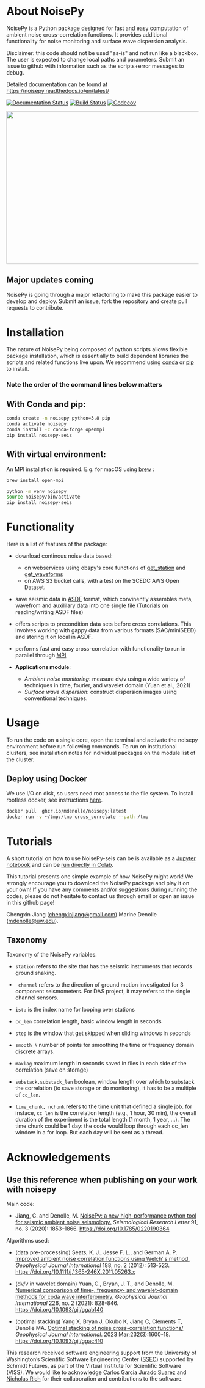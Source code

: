 # About NoisePy
NoisePy is a Python package designed for fast and easy computation of ambient noise cross-correlation functions. It provides additional functionality for noise monitoring and surface wave dispersion analysis.

Disclaimer: this code should not be used "as-is" and not run like a blackbox. The user is expected to change local paths and parameters. Submit an issue to github with information such as the scripts+error messages to debug.

Detailed documentation can be found at https://noisepy.readthedocs.io/en/latest/

[![Documentation Status](https://readthedocs.org/projects/noisepy/badge/?version=latest)](https://noisepy.readthedocs.io/en/latest/?badge=latest)
[![Build Status](https://travis-ci.com/chengxinjiang/NoisePy.svg?branch=master)](https://travis-ci.com/github/chengxinjiang/NoisePy)
[![Codecov](https://codecov.io/gh/chengxinjiang/NoisePy/branch/master/graph/badge.svg)](https://codecov.io/gh/chengxinjiang/NoisePy)

<img src="https://raw.githubusercontent.com/mdenolle/NoisePy/master/docs/figures/logo.png" width="800" height="400">

## Major updates coming
NoisePy is going through a major refactoring to make this package easier to develop and deploy. Submit an issue, fork the repository and create pull requests to contribute.

# Installation
The nature of NoisePy being composed of python scripts allows flexible package installation, which is essentially to build dependent libraries the scripts and related functions live upon. We recommend using [conda](https://docs.conda.io/en/latest/) or [pip](https://pypi.org/project/pip/) to install.

### Note the order of the command lines below matters ###

## With Conda and pip:
```bash
conda create -n noisepy python=3.8 pip
conda activate noisepy
conda install -c conda-forge openmpi
pip install noisepy-seis
```

## With virtual environment:
An MPI installation is required. E.g. for macOS using [brew](https://brew.sh/) :
```bash
brew install open-mpi
```

```bash
python -m venv noisepy
source noisepy/bin/activate
pip install noisepy-seis
```


# Functionality
Here is a list of features of the package:
* download continous noise data based:
   + on webservices using obspy's core functions of [get_station](https://docs.obspy.org/packages/autogen/obspy.clients.fdsn.client.Client.get_stations.html) and [get_waveforms](https://docs.obspy.org/packages/autogen/obspy.clients.fdsn.client.Client.get_waveforms.html)
   + on AWS S3 bucket calls, with a test on the SCEDC AWS Open Dataset.
* save seismic data in [ASDF](https://asdf-definition.readthedocs.io/en/latest/) format, which convinently assembles meta, wavefrom and auxililary data into one single file ([Tutorials](https://github.com/SeismicData/pyasdf/blob/master/doc/tutorial.rst) on reading/writing ASDF files)
* offers scripts to precondition data sets before cross correlations. This involves working with gappy data from various formats (SAC/miniSEED) and storing it on local in ASDF.

* performs fast and easy cross-correlation with functionality to run in parallel through [MPI](https://en.wikipedia.org/wiki/Message_Passing_Interface)
* **Applications module**:
   + *Ambient noise monitoring*: measure dv/v using a wide variety of techniques in time, fourier, and wavelet domain (Yuan et al., 2021)
   + *Surface wave dispersion*: construct dispersion images using conventional techniques.



# Usage

To run the code on a single core, open the terminal and activate the noisepy environment before run following commands. To run on institutional clusters, see installation notes for individual packages on the module list of the cluster.

## Deploy using Docker
We use I/O on disk, so users need root access to the file system. To install rootless docker, see instructions [here](https://docs.docker.com/engine/security/rootless/#install).
```bash
docker pull  ghcr.io/mdenolle/noisepy:latest
docker run -v ~/tmp:/tmp cross_correlate --path /tmp
```

# Tutorials
A short tutorial on how to use NoisePy-seis can be is available as a [Jupyter notebook](https://github.com/mdenolle/NoisePy/blob/master/tutorials/get_started.ipynb) and can be
[run directly in Colab](https://colab.research.google.com/github/mdenolle/NoisePy/blob/master/tutorials/get_started.ipynb).


This tutorial presents one simple example of how NoisePy might work! We strongly encourage you to download the NoisePy package and play it on your own! If you have any  comments and/or suggestions during running the codes, please do not hesitate to contact us through email or open an issue in this github page!

Chengxin Jiang (chengxinjiang@gmail.com)
Marine Denolle (mdenolle@uw.edu).

## Taxonomy
Taxonomy of the NoisePy variables.

* ``station`` refers to the site that has the seismic instruments that records ground shaking.
* `` channel`` refers to the direction of ground motion investigated for 3 component seismometers. For DAS project, it may refers to the single channel sensors.
* ``ista`` is the index name for looping over stations

* ``cc_len`` correlation length, basic window length in seconds
* ``step`` is the window that get skipped when sliding windows in seconds
* ``smooth_N`` number of points for smoothing the  time or frequency domain discrete arrays.
* ``maxlag`` maximum length in seconds saved in files in each side of the correlation (save on storage)
* ``substack,substack_len`` boolean, window length over which to substack the correlation (to save storage or do monitoring), it has to be a multiple of ``cc_len``.
* ``time_chunk, nchunk`` refers to the time unit that defined a single job. for instace, ``cc_len`` is the correlation length (e.g., 1 hour, 30 min), the overall duration of the experiment is the total length (1 month, 1 year, ...). The time chunk could be 1 day: the code would loop through each cc_len window in a for loop. But each day will be sent as a thread.


# Acknowledgements
## Use this reference when publishing on your work with noisepy

Main code:
* Jiang, C. and Denolle, M. [NoisePy: a new high-performance python tool for seismic ambient noise seismology.](https://doi.org/10.1785/0220190364) _Seismological Research Letter_ 91, no. 3 (2020): 1853–1866. https://doi.org/10.1785/0220190364

Algorithms used:
* (data pre-processing) Seats, K. J., Jesse F. L., and German A. P. [Improved ambient noise correlation functions using Welch′ s method.](https://doi.org/10.1111/j.1365-246X.2011.05263.x) _Geophysical Journal International_ 188, no. 2 (2012): 513-523. https://doi.org/10.1111/j.1365-246X.2011.05263.x

* (dv/v in wavelet domain) Yuan, C., Bryan, J. T., and Denolle, M. [Numerical comparison of time-, frequency- and wavelet-domain methods for coda wave interferometry.](https://doi.org/10.1093/gji/ggab140) _Geophysical Journal International_ 226, no. 2 (2021): 828-846. https://doi.org/10.1093/gji/ggab140

* (optimal stacking) Yang X, Bryan J, Okubo K, Jiang C, Clements T, Denolle MA. [Optimal stacking of noise cross-correlation functions/](https://doi.org/10.1093/gji/ggac410) _Geophysical Journal International_. 2023 Mar;232(3):1600-18. https://doi.org/10.1093/gji/ggac410


This research received software engineering support from the University of Washington’s Scientific Software Engineering Center ([SSEC](https://escience.washington.edu/software-engineering/ssec/)) supported by Schmidt Futures, as part of the Virtual Institute for Scientific Software (VISS). We would like to acknowledge [Carlos Garcia Jurado Suarez](https://github.com/carlosgjs) and [Nicholas Rich](https://github.com/nrich20) for their collaboration and contributions to the software.
